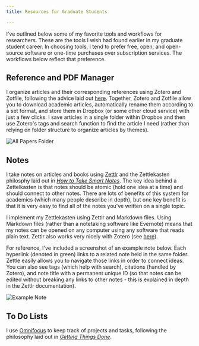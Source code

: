 ```yaml
---
title: Resources for Graduate Students

---
```


I've outlined below some of my favorite tools and workflows for researchers. These are the tools I wish had found earlier in my graduate student career. In choosing tools, I tend to prefer free, open, and open-source software or one-time purchases over subscription services. The workflows below reflect that preference. 

## Reference and PDF Manager 
I organize articles and their corresponding references using Zotero and Zotfile, following the advice laid out [here](https://www.nrel.colostate.edu/set-up-best-reference-manager/). Together, Zotero and Zotfile allow you to download academic articles, automatically rename them according to a set format, and store them in Dropbox (or some other cloud service) with just a few clicks. I save articles in a single folder within Dropbox and then use Zotero's tags and search function to find the article I need (rather than relying on folder structure to organize articles by themes). 

![All Papers Folder](/img/all_papers_folder.png)

## Notes
I take notes on articles and books using [Zettlr](https://www.zettlr.com/) and the Zettlekasten philosphy laid out in [*How to Take Smart Notes*](https://bookshop.org/books/how-to-take-smart-notes-one-simple-technique-to-boost-writing-learning-and-thinking-for-students-academics-and-nonfiction-book-writers/9781542866507). The key idea behind a Zettelkasten is that notes should be atomic (hold one idea at a time) and should connect to other notes. There are lots of benefits of this system for academics (which many people describe in depth), but one key benefit is that it is very easy to find all of the notes you've written on a single topic.

I implement my Zettlekasten using Zettlr and Markdown files. Using Markdown files (rather than a notetaking software like Evernote) means that my notes can be opened on any computer using any software that reads plain text. Zettlr also works very nicely with Zotero (see [here](https://docs.zettlr.com/en/academic/citations/)).

For reference, I've included a screenshot of an example note below. Each hyperlink (denoted in green) links to a related note held in the same folder. Zettle easily allows you to navigate those links in order to connect ideas. You can also see tags (which help with search), citations (handled by Zotero), and note title with a permanent unique ID (so that notes can be edited without breaking any links to other notes - this is explained in depth in the Zettlr documentation). 

![Example Note](/img/example_note.png)

## To Do Lists
I use [Omnifocus](https://www.omnigroup.com/omnifocus/) to keep track of projects and tasks, following the philosophy laid out in [*Getting Things Done*](https://bookshop.org/books/getting-things-done-the-art-of-stress-free-productivity-ab00c26e-b599-4650-97de-d3d54a788ef6/9780143126560).  
